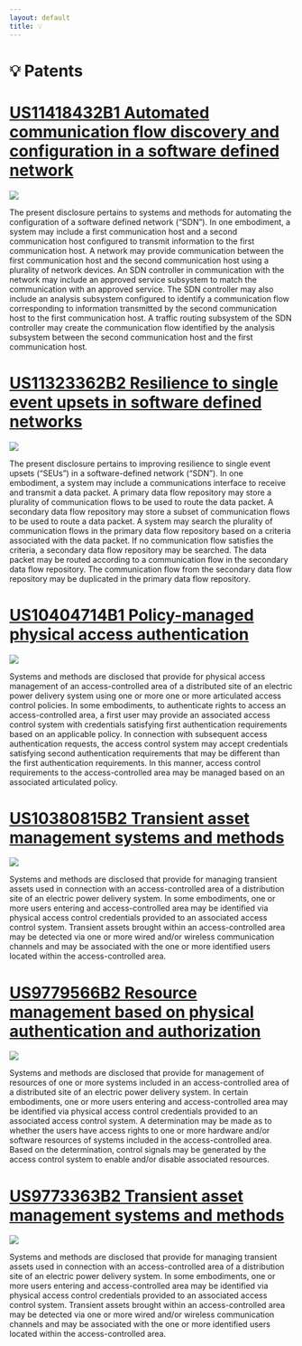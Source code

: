 ```yaml
---
layout: default
title: 💡
---
```


# 💡 Patents

# [US11418432B1 Automated communication flow discovery and configuration in a software defined network](https://patentimages.storage.googleapis.com/6e/a3/33/af95763211b4c1/US11418432.pdf)

![](https://patentimages.storage.googleapis.com/a4/04/e5/20154f08abdac1/US11418432-20220816-D00000.png)

The present disclosure pertains to systems and methods for automating the configuration of a software defined network (“SDN”). In one embodiment, a system may include a first communication host and a second communication host configured to transmit information to the first communication host. A network may provide communication between the first communication host and the second communication host using a plurality of network devices. An SDN controller in communication with the network may include an approved service subsystem to match the communication with an approved service. The SDN controller may also include an analysis subsystem configured to identify a communication flow corresponding to information transmitted by the second communication host to the first communication host. A traffic routing subsystem of the SDN controller may create the communication flow identified by the analysis subsystem between the second communication host and the first communication host.

# [US11323362B2 Resilience to single event upsets in software defined networks](https://patentimages.storage.googleapis.com/90/db/79/8727002f15dc7f/US11323362.pdf)

![](https://patentimages.storage.googleapis.com/b6/93/1e/e1f681d4aefc39/US11323362-20220503-D00000.png)

The present disclosure pertains to improving resilience to single event upsets (“SEUs”) in a software-defined network (“SDN”). In one embodiment, a system may include a communications interface to receive and transmit a data packet. A primary data flow repository may store a plurality of communication flows to be used to route the data packet. A secondary data flow repository may store a subset of communication flows to be used to route a data packet. A system may search the plurality of communication flows in the primary data flow repository based on a criteria associated with the data packet. If no communication flow satisfies the criteria, a secondary data flow repository may be searched. The data packet may be routed according to a communication flow in the secondary data flow repository. The communication flow from the secondary data flow repository may be duplicated in the primary data flow repository.

# [US10404714B1 Policy-managed physical access authentication](https://patentimages.storage.googleapis.com/34/70/65/1da08fb45c121a/US10404714.pdf)

![](https://patentimages.storage.googleapis.com/47/73/f2/b48aae3f99da60/US10404714-20190903-D00000.png)

Systems and methods are disclosed that provide for physical access management of an access-controlled area of a distributed site of an electric power delivery system using one or more one or more articulated access control policies. In some embodiments, to authenticate rights to access an access-controlled area, a first user may provide an associated access control system with credentials satisfying first authentication requirements based on an applicable policy. In connection with subsequent access authentication requests, the access control system may accept credentials satisfying second authentication requirements that may be different than the first authentication requirements. In this manner, access control requirements to the access-controlled area may be managed based on an associated articulated policy.

# [US10380815B2 Transient asset management systems and methods](https://patentimages.storage.googleapis.com/42/a2/ef/0c54e4b57786b5/US10380815.pdf)

![](https://patentimages.storage.googleapis.com/0c/b6/60/e36b8107e49fda/US10380815-20190813-D00000.png)

Systems and methods are disclosed that provide for managing transient assets used in connection with an access-controlled area of a distribution site of an electric power delivery system. In some embodiments, one or more users entering and access-controlled area may be identified via physical access control credentials provided to an associated access control system. Transient assets brought within an access-controlled area may be detected via one or more wired and/or wireless communication channels and may be associated with the one or more identified users located within the access-controlled area.

# [US9779566B2 Resource management based on physical authentication and authorization](https://patentimages.storage.googleapis.com/26/f7/77/444d1e3b4f39cf/US9779566.pdf)

![](https://patentimages.storage.googleapis.com/f0/60/53/fb8a36a887bd1a/US09779566-20171003-D00000.png)

Systems and methods are disclosed that provide for management of resources of one or more systems included in an access-controlled area of a distributed site of an electric power delivery system. In certain embodiments, one or more users entering and access-controlled area may be identified via physical access control credentials provided to an associated access control system. A determination may be made as to whether the users have access rights to one or more hardware and/or software resources of systems included in the access-controlled area. Based on the determination, control signals may be generated by the access control system to enable and/or disable associated resources.

# [US9773363B2 Transient asset management systems and methods](https://patentimages.storage.googleapis.com/70/11/e7/e51063faeec153/US9773363.pdf)

![](https://patentimages.storage.googleapis.com/e7/8d/a5/bd23158298c1a3/US09773363-20170926-D00000.png)

Systems and methods are disclosed that provide for managing transient assets used in connection with an access-controlled area of a distribution site of an electric power delivery system. In some embodiments, one or more users entering and access-controlled area may be identified via physical access control credentials provided to an associated access control system. Transient assets brought within an access-controlled area may be detected via one or more wired and/or wireless communication channels and may be associated with the one or more identified users located within the access-controlled area.